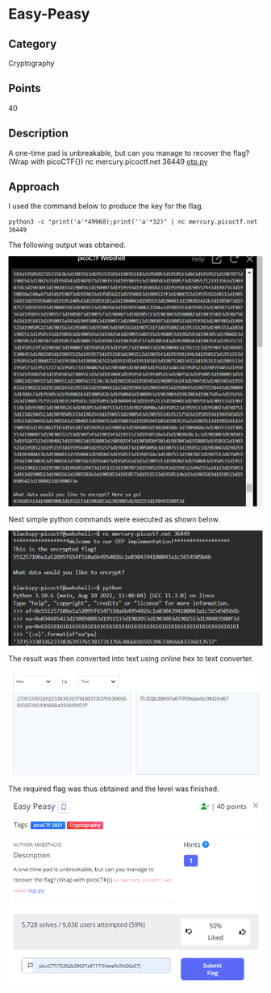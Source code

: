 # Easy-Peasy

## Category
Cryptography

## Points
40

## Description
A one-time pad is unbreakable, but can you manage to recover the flag? (Wrap with picoCTF{}) 
nc mercury.picoctf.net 36449  [otp.py](https://mercury.picoctf.net/static/3cdfde8de474ba94b23aba4a2dfc7eeb/otp.py)

## Approach 
I used the command below to produce the key for the flag.
```
python3 -c "print('a'*49968);print(''a'*32)" | nc mercury.picoctf.net 36449  
```

The following output was obtained.

![Alt text](/easy_peasy2.png)

Next simple python commands were executed as shown below.

![Alt text](/easy_peasy.png)

The result was then converted into text using online hex to text converter.

![Alt text](/easy_peasy1.png)

The required flag was thus obtained and the level was finished.

![Alt text](/easy_peasy3.png)
